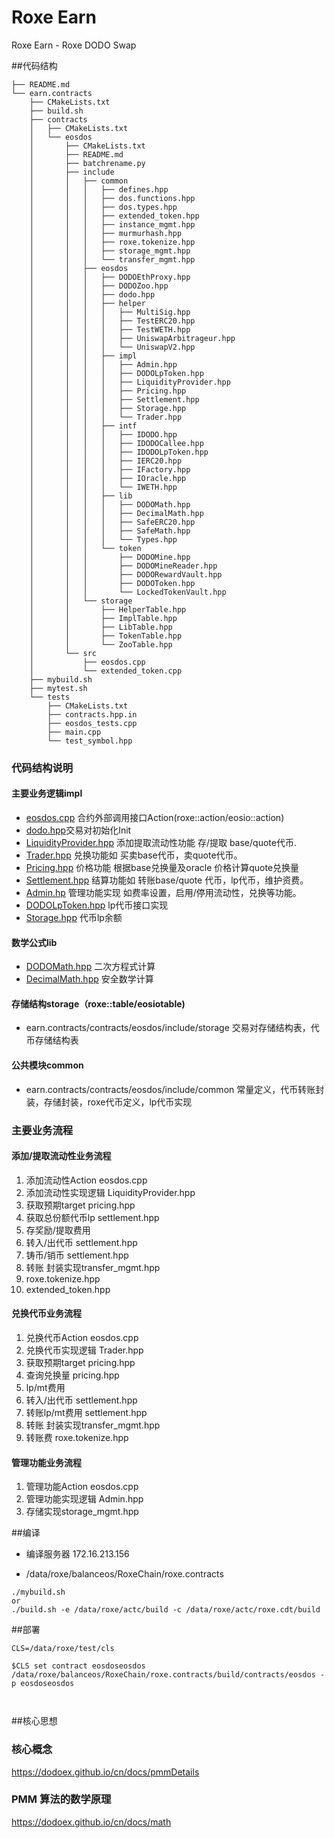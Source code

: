 # Roxe Earn

Roxe Earn - Roxe DODO Swap

##代码结构
```
├── README.md
└── earn.contracts
    ├── CMakeLists.txt
    ├── build.sh
    ├── contracts
    │   ├── CMakeLists.txt
    │   └── eosdos
    │       ├── CMakeLists.txt
    │       ├── README.md
    │       ├── batchrename.py
    │       ├── include
    │       │   ├── common
    │       │   │   ├── defines.hpp
    │       │   │   ├── dos.functions.hpp
    │       │   │   ├── dos.types.hpp
    │       │   │   ├── extended_token.hpp
    │       │   │   ├── instance_mgmt.hpp
    │       │   │   ├── murmurhash.hpp
    │       │   │   ├── roxe.tokenize.hpp
    │       │   │   ├── storage_mgmt.hpp
    │       │   │   └── transfer_mgmt.hpp
    │       │   ├── eosdos
    │       │   │   ├── DODOEthProxy.hpp
    │       │   │   ├── DODOZoo.hpp
    │       │   │   ├── dodo.hpp
    │       │   │   ├── helper
    │       │   │   │   ├── MultiSig.hpp
    │       │   │   │   ├── TestERC20.hpp
    │       │   │   │   ├── TestWETH.hpp
    │       │   │   │   ├── UniswapArbitrageur.hpp
    │       │   │   │   └── UniswapV2.hpp
    │       │   │   ├── impl
    │       │   │   │   ├── Admin.hpp
    │       │   │   │   ├── DODOLpToken.hpp
    │       │   │   │   ├── LiquidityProvider.hpp
    │       │   │   │   ├── Pricing.hpp
    │       │   │   │   ├── Settlement.hpp
    │       │   │   │   ├── Storage.hpp
    │       │   │   │   └── Trader.hpp
    │       │   │   ├── intf
    │       │   │   │   ├── IDODO.hpp
    │       │   │   │   ├── IDODOCallee.hpp
    │       │   │   │   ├── IDODOLpToken.hpp
    │       │   │   │   ├── IERC20.hpp
    │       │   │   │   ├── IFactory.hpp
    │       │   │   │   ├── IOracle.hpp
    │       │   │   │   └── IWETH.hpp
    │       │   │   ├── lib
    │       │   │   │   ├── DODOMath.hpp
    │       │   │   │   ├── DecimalMath.hpp
    │       │   │   │   ├── SafeERC20.hpp
    │       │   │   │   ├── SafeMath.hpp
    │       │   │   │   └── Types.hpp
    │       │   │   └── token
    │       │   │       ├── DODOMine.hpp
    │       │   │       ├── DODOMineReader.hpp
    │       │   │       ├── DODORewardVault.hpp
    │       │   │       ├── DODOToken.hpp
    │       │   │       └── LockedTokenVault.hpp
    │       │   └── storage
    │       │       ├── HelperTable.hpp
    │       │       ├── ImplTable.hpp
    │       │       ├── LibTable.hpp
    │       │       ├── TokenTable.hpp
    │       │       └── ZooTable.hpp
    │       └── src
    │           ├── eosdos.cpp
    │           └── extended_token.cpp
    ├── mybuild.sh
    ├── mytest.sh
    └── tests
        ├── CMakeLists.txt
        ├── contracts.hpp.in
        ├── eosdos_tests.cpp
        ├── main.cpp
        └── test_symbol.hpp
```

### 代码结构说明
#### 主要业务逻辑impl
* [eosdos.cpp](earn.contracts/contracts/eosdos/src/eosdos.cpp) 合约外部调用接口Action(roxe::action/eosio::action)
* [dodo.hpp](earn.contracts/contracts/eosdos/include/eosdos/dodo.hpp)交易对初始化Init 
* [LiquidityProvider.hpp](earn.contracts/contracts/eosdos/include/eosdos/impl/LiquidityProvider.hpp) 添加提取流动性功能 存/提取 base/quote代币.
* [Trader.hpp](earn.contracts/contracts/eosdos/include/eosdos/impl/Trader.hpp)  兑换功能如 买卖base代币，卖quote代币。
* [Pricing.hpp](earn.contracts/contracts/eosdos/include/eosdos/impl/Pricing.hpp)  价格功能 根据base兑换量及oracle 价格计算quote兑换量
* [Settlement.hpp](earn.contracts/contracts/eosdos/include/eosdos/impl/Settlement.hpp)  结算功能如 转账base/quote 代币，lp代币，维护资费。
* [Admin.hp](earn.contracts/contracts/eosdos/include/eosdos/impl/Admin.hpp)  管理功能实现 如费率设置，启用/停用流动性，兑换等功能。
* [DODOLpToken.hpp](earn.contracts/contracts/eosdos/include/eosdos/impl/DODOLpToken.hpp) lp代币接口实现
* [Storage.hpp](earn.contracts/contracts/eosdos/include/eosdos/impl/Storage.hpp)  代币lp余额
#### 数学公式lib
* [DODOMath.hpp](earn.contracts/contracts/eosdos/include/eosdos/lib/DODOMath.hpp)  二次方程式计算
* [DecimalMath.hpp](earn.contracts/contracts/eosdos/include/eosdos/lib/DecimalMath.hpp) 安全数学计算
#### 存储结构storage（roxe::table/eosiotable)
* earn.contracts/contracts/eosdos/include/storage
  交易对存储结构表，代币存储结构表

#### 公共模块common
* earn.contracts/contracts/eosdos/include/common
常量定义，代币转账封装，存储封装，roxe代币定义，lp代币实现
### 主要业务流程
#### 添加/提取流动性业务流程
1. 添加流动性Action eosdos.cpp
2. 添加流动性实现逻辑 LiquidityProvider.hpp
3. 获取预期target  pricing.hpp
4. 获取总份额代币lp  settlement.hpp
5. 存奖励/提取费用 
6. 转入/出代币  settlement.hpp
7. 铸币/销币  settlement.hpp
8. 转账  封装实现transfer_mgmt.hpp
9. roxe.tokenize.hpp
10. extended_token.hpp

#### 兑换代币业务流程
1. 兑换代币Action eosdos.cpp
2. 兑换代币实现逻辑 Trader.hpp
3. 获取预期target  pricing.hpp
4. 查询兑换量  pricing.hpp
5. lp/mt费用 
6. 转入/出代币  settlement.hpp
7. 转账lp/mt费用  settlement.hpp
8. 转账  封装实现transfer_mgmt.hpp
9. 转账费 roxe.tokenize.hpp


#### 管理功能业务流程
1. 管理功能Action eosdos.cpp
2. 管理功能实现逻辑 Admin.hpp
3. 存储实现storage_mgmt.hpp


##编译

* 编译服务器 172.16.213.156

* /data/roxe/balanceos/RoxeChain/roxe.contracts

```
./mybuild.sh
or
./build.sh -e /data/roxe/actc/build -c /data/roxe/actc/roxe.cdt/build
```

##部署

```
CLS=/data/roxe/test/cls

$CLS set contract eosdoseosdos /data/roxe/balanceos/RoxeChain/roxe.contracts/build/contracts/eosdos -p eosdoseosdos
 


```

##核心思想
### 核心概念
https://dodoex.github.io/cn/docs/pmmDetails
### PMM 算法的数学原理
https://dodoex.github.io/cn/docs/math
